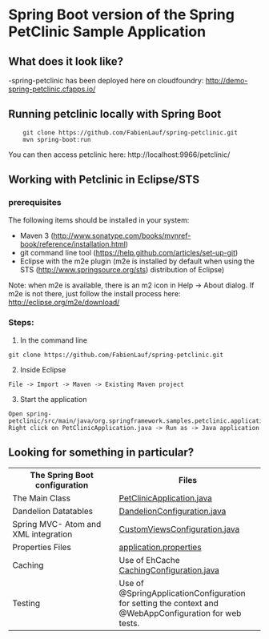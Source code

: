 # Spring Boot version of the Spring PetClinic Sample Application

## What does it look like?
-spring-petclinic has been deployed here on cloudfoundry: http://demo-spring-petclinic.cfapps.io/

## Running petclinic locally with Spring Boot
```
	git clone https://github.com/FabienLauf/spring-petclinic.git
	mvn spring-boot:run
```

You can then access petclinic here: http://localhost:9966/petclinic/

## Working with Petclinic in Eclipse/STS

### prerequisites
The following items should be installed in your system:
* Maven 3 (http://www.sonatype.com/books/mvnref-book/reference/installation.html)
* git command line tool (https://help.github.com/articles/set-up-git)
* Eclipse with the m2e plugin (m2e is installed by default when using the STS (http://www.springsource.org/sts) distribution of Eclipse)

Note: when m2e is available, there is an m2 icon in Help -> About dialog.
If m2e is not there, just follow the install process here: http://eclipse.org/m2e/download/


### Steps:

1) In the command line
```
git clone https://github.com/FabienLauf/spring-petclinic.git
```
2) Inside Eclipse
```
File -> Import -> Maven -> Existing Maven project
```
3) Start the application
```
Open spring-petclinic/src/main/java/org.springframework.samples.petclinic.application
Right click on PetClinicApplication.java -> Run as -> Java application
```

## Looking for something in particular?

<table>
  <tr>
    <th width="300px">The Spring Boot configuration</th><th width="300px">Files</th>
  </tr>
  <tr>
    <td>The Main Class</td>
    <td>
      <a href="/src/main/java/org/springframework/samples/petclinic/application/PetClinicApplication.java">PetClinicApplication.java</a>
    </td>
  </tr>
  <tr>
    <td>Dandelion Datatables</td>
    <td>
      <a href="/src/main/java/org/springframework/samples/petclinic/configuration/DandelionConfiguration.java">DandelionConfiguration.java</a>
    </td>
  </tr>
  <tr>
    <td>Spring MVC- Atom and XML integration</td>
    <td>
      <a href="/src/main/java/org/springframework/samples/petclinic/configuration/CustomViewsConfiguration.java">CustomViewsConfiguration.java</a>
    </td>
  </tr>
  <tr>
    <td>Properties Files</td>
    <td>
      <a href="/src/main/resources/application.properties">application.properties</a>
    </td>
  </tr>
  <tr>
    <td>Caching</td>
    <td>Use of EhCache <a href="/src/main/java/org/springframework/samples/petclinic/configuration/CachingConfiguration.java">CachingConfiguration.java</a>
  </tr>
  <tr>
    <td>Testing</td>
    <td>Use of @SpringApplicationConfiguration for setting the context and @WebAppConfiguration for web tests.
  </tr>
</table>

